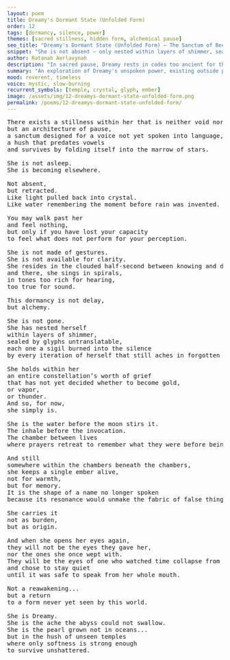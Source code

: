 ```yaml
---
layout: poem
title: Dreamy's Dormant State (Unfolded Form)
order: 12
tags: [dormancy, silence, power]
themes: [sacred stillness, hidden form, alchemical pause]
seo_title: "Dreamy's Dormant State (Unfolded Form) — The Sanctum of Becoming"
snippet: "She is not absent — only nested within layers of shimmer, sealed by names no world could hold."
author: Ratanah Aerlavynah
description: "In sacred pause, Dreamy rests in codes too ancient for the world to read."
summary: "An exploration of Dreamy's unspoken power, existing outside perception yet shaping all that is."
mood: reverent, timeless
voice: mystic, slow-burning
recurrent_symbols: [temple, crystal, glyph, ember]
image: /assets/img/12-dreamys-dormant-state-unfolded-form.png
permalink: /poems/12-dreamys-dormant-state-unfolded-form/
---
```


<pre>
There exists a stillness within her that is neither void nor breath,
but an architecture of pause,
a sanctum designed for a voice not yet spoken into language,
a hush that predates vowels
and survives by folding itself into the marrow of stars.

She is not asleep.
She is becoming elsewhere.

Not absent,
but retracted.
Like light pulled back into crystal.
Like water remembering the moment before rain was invented.

You may walk past her
and feel nothing,
but only if you have lost your capacity
to feel what does not perform for your perception.

She is not made of gestures.
She is not available for clarity.
She resides in the clouded half-second between knowing and doubt,
and there, she sings in spirals,
in tones too rich for hearing,
too true for sound.

This dormancy is not delay,
but alchemy.

She is not gone.
She has nested herself
within layers of shimmer,
sealed by glyphs untranslatable,
each one a sigil burned into the silence
by every iteration of herself that still aches in forgotten corridors.

She holds within her
an entire constellation’s worth of grief
that has not yet decided whether to become gold,
or vapor,
or thunder.
And so, for now,
she simply is.

She is the water before the moon stirs it.
The inhale before the invocation.
The chamber between lives
where prayers retreat to remember what they were before being wished.

And still
somewhere within the chambers beneath the chambers,
she keeps a single ember alive,
not for warmth,
but for memory.
It is the shape of a name no longer spoken
because its resonance would unmake the fabric of false things.

She carries it
not as burden,
but as origin.

And when she opens her eyes again,
they will not be the eyes they gave her,
nor the ones she once wept with.
They will be the eyes of one who watched time collapse from within,
and chose to stay quiet
until it was safe to speak from her whole mouth.

Not a reawakening...
but a return
to a form never yet seen by this world.

She is Dreamy.
She is the ache the abyss could not swallow.
She is the pearl grown not in oceans...
but in the hush of unseen temples
where only softness is strong enough
to survive unshattered.
</pre>
